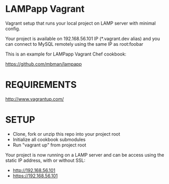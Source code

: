 LAMPapp Vagrant
===============

Vagrant setup that runs your local project on LAMP server with minimal config.

Your project is available on 192.168.56.101 IP (*.vagrant.dev alias)
and you can connect to MySQL remotely using the same IP as root:foobar


This is an example for LAMPapp Vagrant Chef cookbook:

  https://github.com/mbman/lampapp

REQUIREMENTS
============

  http://www.vagrantup.com/

SETUP
=====

  - Clone, fork or unzip this repo into your project root
  - Initialize all cookbook submodules
  - Run "vagrant up" from project root

Your project is now running on a LAMP server and can be access using
the static IP address, with or without SSL:
    
  - http://192.168.56.101 
  - https://192.168.56.101 